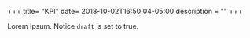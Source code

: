 +++
title= "KPI"
date= 2018-10-02T16:50:04-05:00
description = ""
+++

Lorem Ipsum.
Notice `draft` is set to true.